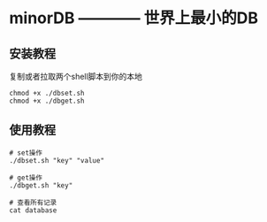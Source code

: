 # minorDB ———— 世界上最小的DB

## 安装教程

复制或者拉取两个shell脚本到你的本地

```shell
chmod +x ./dbset.sh 
chmod +x ./dbget.sh 
```

## 使用教程

```shell
# set操作
./dbset.sh "key" "value"

# get操作
./dbget.sh "key"

# 查看所有记录
cat database
```
